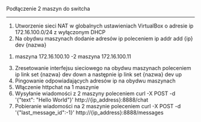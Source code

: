 Podłączenie 2 maszyn do switcha
*******************************

1. Utworzenie sieci NAT w globalnych ustawieniach VirtualBox o adresie ip 172.16.100.0/24 z wyłączonym DHCP
2. Na obydwu maszynach dodanie adresów ip poleceniem ip addr add {ip} dev {nazwa}
  1) maszyna 172.16.100.10
-2 maszyna 172.16.100.11
3. Zresetowanie interfejsu sieciowego na obydwu maszynach poleceniem ip link set {nazwa} dev down a następnie ip link set {nazwa} dev up
4. Pingowanie odpowiadających adresów ip na obydwu maszynach
5. Włączenie httpchat na 1 maszynie
6. Wysyłanie wiadomości z 2 maszyny poleceniem curl -X POST -d '{"text": "Hello World"}' http://{ip_address}:8888/chat
7. Pobieranie wiadomości na 2 maszynie poleceniem curl -X POST -d '{"last_message_id":-1}' http://{ip_address}:8888/messages
